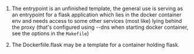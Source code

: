 1. The entrypoint is an unfinished template, the general use is serving as an entrypoint for a flask application which lies in the docker container env and needs access to some other services (most like) lying behind the proxy (that's configured using --dns when starting docker container, see the options in the `Makefile`)


2. The Dockerfiile.flask may be a template for a container holding flask.
